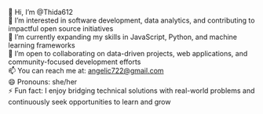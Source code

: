 👋 Hi, I’m @Thida612<br>
👀 I’m interested in software development, data analytics, and contributing to impactful open source initiatives<br>
🌱 I’m currently expanding my skills in JavaScript, Python, and machine learning frameworks<br>
💞️ I’m open to collaborating on data-driven projects, web applications, and community-focused development efforts<br>
📫 You can reach me at: angelic722@gmail.com<br>
😄 Pronouns: she/her<br>
⚡ Fun fact: I enjoy bridging technical solutions with real-world problems and continuously seek opportunities to learn and grow



<!---
Thida612/Thida612 is a ✨ special ✨ repository because its `README.md` (this file) appears on your GitHub profile.
You can click the Preview link to take a look at your changes.
--->
